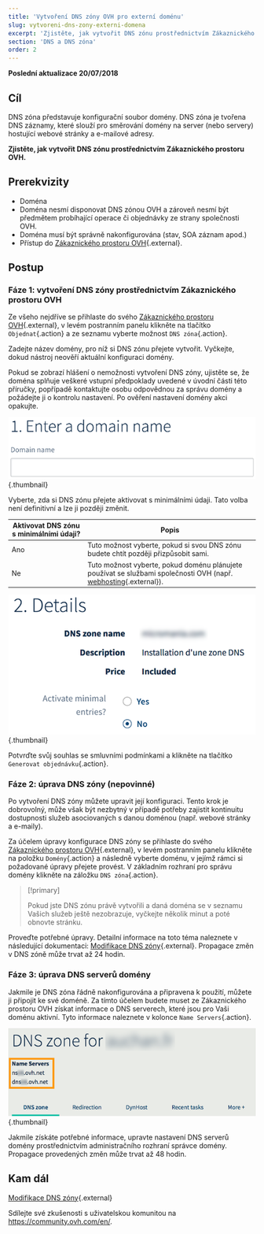 ```yaml
---
title: 'Vytvoření DNS zóny OVH pro externí doménu'
slug: vytvoreni-dns-zony-externi-domena
excerpt: 'Zjistěte, jak vytvořit DNS zónu prostřednictvím Zákaznického prostoru OVH'
section: 'DNS a DNS zóna'
order: 2
---
```


**Poslední aktualizace 20/07/2018**

## Cíl

DNS zóna představuje konfigurační soubor domény. DNS zóna je tvořena DNS záznamy, které slouží pro směrování domény na server (nebo servery) hostující webové stránky a e-mailové adresy. 

**Zjistěte, jak vytvořit DNS zónu prostřednictvím Zákaznického prostoru OVH.**


## Prerekvizity

- Doména
- Doména nesmí disponovat DNS zónou OVH a zároveň nesmí být předmětem probíhající operace či objednávky ze strany společnosti OVH.
- Doména musí být správně nakonfigurována (stav, SOA záznam apod.)
- Přístup do [Zákaznického prostoru OVH](https://www.ovh.com/auth/?action=gotomanager){.external}.

## Postup

### Fáze 1: vytvoření DNS zóny prostřednictvím Zákaznického prostoru OVH

Ze všeho nejdříve se přihlaste do svého [Zákaznického prostoru OVH](https://www.ovh.com/auth/?action=gotomanager){.external}, v levém postranním panelu klikněte na tlačítko `Objednat`{.action} a ze seznamu vyberte možnost `DNS zóna`{.action}.

Zadejte název domény, pro níž si DNS zónu přejete vytvořit. Vyčkejte, dokud nástroj neověří aktuální konfiguraci domény.

Pokud se zobrazí hlášení o nemožnosti vytvoření DNS zóny, ujistěte se, že doména splňuje veškeré vstupní předpoklady uvedené v úvodní části této příručky, popřípadě kontaktujte osobu odpovědnou za správu domény a požádejte ji o kontrolu nastavení. Po ověření nastavení domény akci opakujte.

![dnszonecreate](images/dns-zone-create-step1.png){.thumbnail}

Vyberte, zda si DNS zónu přejete aktivovat s minimálními údaji. Tato volba není definitivní a lze ji později změnit.

|Aktivovat DNS zónu s minimálními údaji?|Popis|
|---|---|
|Ano|Tuto možnost vyberte, pokud si svou DNS zónu budete chtít později přizpůsobit sami.|
|Ne|Tuto možnost vyberte, pokud doménu plánujete používat se službami společnosti OVH (např. [webhosting](https://www.ovh.cz/webhosting/){.external}).|

![dnszonecreate](images/dns-zone-create-step2.png){.thumbnail}

Potvrďte svůj souhlas se smluvními podmínkami a klikněte na tlačítko `Generovat objednávku`{.action}.

### Fáze 2: úprava DNS zóny (nepovinné)

Po vytvoření DNS zóny můžete upravit její konfiguraci. Tento krok je dobrovolný, může však být nezbytný v případě potřeby zajistit kontinuitu dostupnosti služeb asociovaných s danou doménou (např. webové stránky a e-maily).

Za účelem úpravy konfigurace DNS zóny se přihlaste do svého [Zákaznického prostoru OVH](https://www.ovh.com/auth/?action=gotomanager){.external}, v levém postranním panelu klikněte na položku `Domény`{.action} a následně vyberte doménu, v jejímž rámci si požadované úpravy přejete provést. V základním rozhraní pro správu domény klikněte na záložku `DNS zóna`{.action}.

> [!primary]
>
> Pokud jste DNS zónu právě vytvořili a daná doména se v seznamu Vašich služeb ještě nezobrazuje, vyčkejte několik minut a poté obnovte stránku.
>

Proveďte potřebné úpravy. Detailní informace na toto téma naleznete v následující dokumentaci: [Modifikace DNS zóny](https://docs.ovh.com/cz/cs/domains/modifikace-dns-zony/){.external}. Propagace změn v DNS zóně může trvat až 24 hodin.

### Fáze 3: úprava DNS serverů domény

Jakmile je DNS zóna řádně nakonfigurována a připravena k použití, můžete ji připojit ke své doméně. Za tímto účelem budete muset ze Zákaznického prostoru OVH získat informace o DNS serverech, které jsou pro Vaši doménu aktivní. Tyto informace naleznete v kolonce `Name Servers`{.action}.

![dnszonecreate](images/dns-zone-create-step3.png){.thumbnail}

Jakmile získáte potřebné informace, upravte nastavení DNS serverů domény prostřednictvím administračního rozhraní správce domény. Propagace provedených změn může trvat až 48 hodin.

## Kam dál

[Modifikace DNS zóny](https://docs.ovh.com/cz/cs/domains/modifikace-dns-zony/){.external}

Sdílejte své zkušenosti s uživatelskou komunitou na <https://community.ovh.com/en/>.